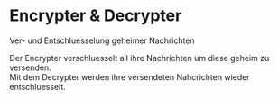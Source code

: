 # Encrypter & Decrypter
 Ver- und Entschluesselung geheimer Nachrichten

Der Encrypter verschluesselt all ihre Nachrichten um diese geheim zu versenden.  
Mit dem Decrypter werden ihre versendeten Nahcrichten wieder entschluesselt.